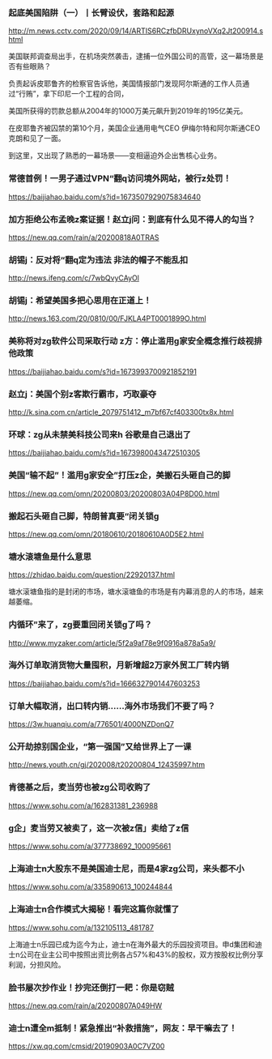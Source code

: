 ### 起底美国陷阱（一）丨长臂设伏，套路和起源
http://m.news.cctv.com/2020/09/14/ARTIS6RCzfbDRUxynoVXq2Jt200914.shtml

美国联邦调查局出手，在机场突然袭击，逮捕一位外国公司的高管，这一幕场景是否有些眼熟？

负责起诉皮耶鲁齐的检察官告诉他，美国情报部门发现阿尔斯通的工作人员通过“行贿”，拿下印尼一个工程的合同，

美国所获得的罚款总额从2004年的1000万美元飙升到2019年的195亿美元。

在皮耶鲁齐被囚禁的第10个月，美国企业通用电气CEO 伊梅尔特和阿尔斯通CEO克朗和见了一面。

到这里，又出现了熟悉的一幕场景——变相逼迫外企出售核心业务。

### 常德首例！一男子通过VPN“翻q访问境外网站，被行z处罚！
https://baijiahao.baidu.com/s?id=1673507929075834640

### 加方拒绝公布孟晚z案证据！赵立j问：到底有什么见不得人的勾当？
https://new.qq.com/rain/a/20200818A0TRAS

### 胡锡j：反对将“翻q定为违法 非法的帽子不能乱扣
http://news.ifeng.com/c/7wbQvyCAyOl

### 胡锡j：希望美国多把心思用在正道上！
http://news.163.com/20/0810/00/FJKLA4PT0001899O.html

### 美称将对zg软件公司采取行动 z方：停止滥用g家安全概念推行歧视排他政策
https://baijiahao.baidu.com/s?id=1673993700921852191

### 赵立j：美国个别z客欺行霸市，巧取豪夺
http://k.sina.com.cn/article_2079751412_m7bf67cf403300tx8x.html

### 环球：zg从未禁美科技公司来h 谷歌是自己退出了
https://baijiahao.baidu.com/s?id=1673980043472510305

### 美国“输不起”！滥用g家安全”打压z企，美搬石头砸自己的脚
https://new.qq.com/omn/20200803/20200803A04P8D00.html

### 搬起石头砸自己脚，特朗普真要“闭关锁g
https://new.qq.com/omn/20180610/20180610A0D5E2.html

### 塘水滚塘鱼是什么意思
https://zhidao.baidu.com/question/22920137.html

塘水滚塘鱼指的是封闭的市场，塘水滚塘鱼的市场是有内幕消息的人的市场，越来越萎缩。

### 内循环”来了，zg要重回闭关锁g了吗？
http://www.myzaker.com/article/5f2a9af78e9f0916a878a5a9/

### 海外订单取消货物大量囤积，月新增超2万家外贸工厂转内销
https://baijiahao.baidu.com/s?id=1666327901447603253

### 订单大幅取消，出口转内销……海外市场我们不要了吗？
https://3w.huanqiu.com/a/776501/4000NZDonQ7

### 公开劫掠别国企业，“第一强国”又给世界上了一课
http://news.youth.cn/gj/202008/t20200804_12435997.htm

### 肯德基之后，麦当劳也被zg公司收购了
https://www.sohu.com/a/162831381_236988

### g企」麦当劳又被卖了，这一次被z信」卖给了z信
https://www.sohu.com/a/377738692_100095661

### 上海迪士n大股东不是美国迪士尼，而是4家zg公司，来头都不小
https://www.sohu.com/a/335890613_100244844

### 上海迪士n合作模式大揭秘！看完这篇你就懂了
https://www.sohu.com/a/132105113_481787

上海迪士n乐园已成为迄今为止，迪士n在海外最大的乐园投资项目。申d集团和迪士n公司在业主公司中按照出资比例各占57%和43%的股权，双方按股权比例分享利润，分担风险。

### 脸书屡次抄作业！抄完还倒打一耙：你是窃贼
https://new.qq.com/rain/a/20200807A049HW

### 迪士n遭全m抵制！紧急推出“补救措施”，网友：早干嘛去了！
https://xw.qq.com/cmsid/20190903A0C7VZ00
